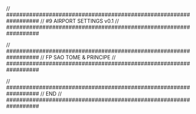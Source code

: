 // ##################################################################
//                 #9 AIRPORT SETTINGS v0.1
// ##################################################################

// ##################################################################
//                 FP SAO TOME & PRINCIPE
// ##################################################################

// ##################################################################
//                 END
// ##################################################################
